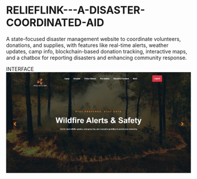 # RELIEFLINK---A-DISASTER-COORDINATED-AID
A state-focused disaster management website to coordinate volunteers, donations, and supplies, with features like real-time alerts, weather updates, camp info, blockchain-based donation tracking, interactive maps, and a chatbox for reporting disasters and enhancing community response.

INTERFACE
![Image Alt](https://github.com/AMALJITH71/RELIEFLINK---A-DISASTER-COORDINATED-AID/blob/4e8b51cce30f6a7ee622920ae89bdb979f12a76a/Screenshot%202025-03-24%20220359.png)

